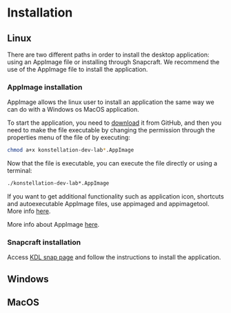 # Installation

## Linux

There are two different paths in order to install the desktop application: using an AppImage file or installing through Snapcraft. We recommend the use of the AppImage file to install the application.

### AppImage installation

AppImage allows the linux user to install an application the same way we can do with a Windows os MacOS application.

To start the application, you need to [download](https://github.com/konstellation-io/kdl/releases) it from GitHub, and then you need to make the file executable by changing the permission through the properties menu of the file of by executing:

```bash
chmod a+x konstellation-dev-lab*.AppImage
```

Now that the file is executable, you can execute the file directly or using a terminal:

```bash
./konstellation-dev-lab*.AppImage
```

If you want to get additional functionality such as application icon, shortcuts and autoexecutable AppImage files, use appimaged and appimagetool. More info [here](https://github.com/probonopd/go-appimage).

More info about AppImage [here](https://appimage.org/).

### Snapcraft installation

Access [KDL snap page](https://intelygenz.zoom.us/j/99817136044?pwd=RDN5RFNGd3BORC9CYVpiNktGSnQ0Zz09) and follow the instructions to install the application.

## Windows

## MacOS
